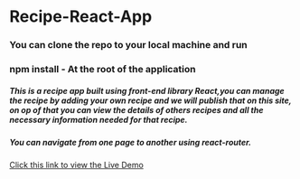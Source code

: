# Recipe-React-App

### You can clone the repo to your local machine and run

### npm install - At the root of the application

##### This is a recipe app built using front-end library React,you can manage the recipe by adding your own recipe and we will publish that on this site, on op of that you can view the details of others recipes and all the necessary information needed for that recipe.

##### You can navigate from one page to another using react-router.

[Click this link to view the Live Demo]()
